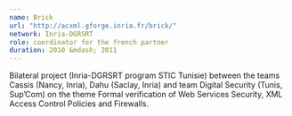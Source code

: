 ```yaml
---
name: Brick 
url: "http://acxml.gforge.inria.fr/brick/"
network: Inria-DGRSRT
role: coordinator for the french partner 
duration: 2010 &mdash; 2011
---
```


Bilateral project (Inria-DGRSRT program STIC Tunisie) between the teams Cassis (Nancy, Inria), Dahu (Saclay, Inria) and team Digital Security (Tunis, Sup’Com) on the theme Formal verification of Web Services Security, XML Access Control Policies and Firewalls.
  